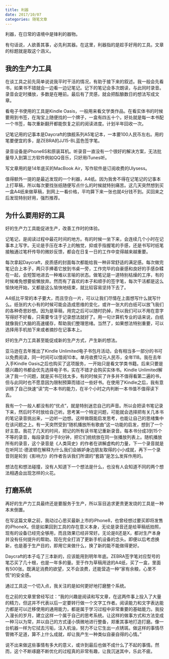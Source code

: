 ```yaml
---
title: 利器
date: 2017/10/07
categories: 随笔文章
---
```


利器，在日常的语境中是锋利的器物。

有句话说，人欲善其事，必先利其器。在这里，利器指的是趁手好用的工具。文章的标题就是取这个涵义。

<!-- more -->

## 我的生产力工具
在谈工具之前先简单说说我平时干活的情况，有助于接下来的叙述。我一般会先看书，如果书不错就会一边看一边记笔记。记下的笔记会多次朗读，与此同时录音。录音会定时播放，多数是在睡前。最后有了灵感，就会把酝酿数日的想法写成文章。

看电子书使用的工具是Kindle Oasis，一般用来看文学类作品。在看实体书的时候要用到书签，在淘宝上随便找的一个牌子，一盒有四五十个。好处就是每一本书配一个书签，每次重新翻开都能恢复之前的阅读进度。计划半年回收一次。

记笔记用的记事本是Daycraft的旗舰系列A5笔记本，一本要100人民币左右。用的笔要便宜的多，是ZEBRA的JJ15-BL蓝色签字笔。

录音设备是iPhone6S和原装耳机。听录音一直没有一个很好的解决方案，无法批量导入到第三方软件例如QQ音乐，只好用iTunes听。

写文章用的是14年底买的MacBook Air，写作软件是订阅收费的Ulysess。

值得额外一提的是最近发现的一个利器，A4纸。因为我舍不得在记笔记的记事本上打草稿，所以每次要找张纸随便写点什么的时候就特别痛苦。这几天突然想到买一盒A4纸来做草稿，到网上一看价格，平均算下来一张也就4分钱不到。买回来之后发现特别好用，强烈推荐。

## 为什么要用好的工具

好的生产力工具能促进生产，改善工作时的体验。

记笔记，是阅读过程中最花时间的地方。有的时候一坐下来，会连续几个小时在记事本上写字。无论是手压在本子上的触觉，抑或手指握笔的手感，还是书写时纸笔接触通过笔杆传导的微妙反馈，都会在日复一日的工作中变得越来越重要。

每次拿起Daycraft，皮质感的封面每次都能给我一种非常舒适的满足感。每次做完笔记合上本子，两只手捧着它放到书桌一旁，工作完毕的自豪感和良好的手感杂糅在一起，会短暂地进去一种难以言喻的状态。做笔记是一道特别枯燥的工序，有的时候难免想要偷懒放弃。然而有了喜欢的本子和顺手的签字笔，每次干活都是这么愉快地开始，又都是这么愉快地结束，就比较容易坚持下去了。

A4纸比平常的本子要大，而且空白一片，可以让我们尽情在上面想写什么就写什么。纸张的大小有的时候可能会造成思维的变化，或许一张大的白纸可以放飞我们的各种奇思妙想。因为是草稿，用完之后可以随时扔掉，所以我们可以不用在意字写得好不好看，只需要专注于记录想法就好了。用一句计算机专业的话来说，白纸就像我们大脑的高速缓存，帮助我们整理思绪。当然了，如果想法特别重要，可以选择用手机拍下来或者摘抄在记事本上。

好的生产力工具甚至能促成新的生产方式，产生新的想法。

亚马逊在去年推出了Kindle Unlimited电子书包月活动，会有相当多一部分的书可以免费阅读，同一时间可以借阅10本。单月收费12元人民币，全年118。我在去年入手Kindle Oasis之后也购买了这项服务，一开始只是看文学类书籍。后来只要是感兴趣的书都会优先选择电子书，实在不错才会购买实体书。Kindle Unlimited解决了我一个问题，就是买书花钱太多，有的时候买了许多并不值得看第二遍的书，但与此同时也不愿意因为限制预算而错过一些好书。在使用了Kindle之后，我有意训练了自己快速“读”完一本书的能力，在半个小时之内判断一本书值不值得读下去。

我有一个一般人都没有的“优点”，就是特别迷恋自己的声音。所以会把读书笔记录下来，然后时不时放给自己听。思考某一个特定问题，可能就会选择把有关几本书的笔记录音挑出来，一边听一边想。这样做既能启发思考，也能让自己的思绪集中在该问题之上。有一天突然受到“随机播放所有歌曲”这一功能的启发，想到了一个好主意。我花了几天的时间，把记的所有读书笔记重新录音。每本书分成3到15个不等的录音，每段录音少于8分钟，把它们统统放在同一张播放列表上。随机播放所有的录音，这个录音是《人类简史》的作者在讲解虚构的力量，下一个录音就是在听阿兰·德波顿在解释为什么我们会嫉妒身边朋友取得的小小成就，再下一个录音则是轮到《影响力》的作者告诉我们所谓的“套路”是怎么发挥作用的。

想法在和想法碰撞，没有人知道下一个想法是什么，也没有人会知道不同的两个想法相遇会出现怎样的火花。

## 打磨系统  
再好的生产力工具最终还是要服务于生产，所以盲目追求更贵更发烧的工具是一种本末倒置。

在写这篇文章之前，我动过心思买最新上市的iPhone8，也曾经想过要买即将发售的iPhoneX。但是如果回到工具的存在意义本身，无论是录音还是给草稿纸拍照，现有的设备已经完全够用，而且效果已经非常好。无论是8还是X，都对生产本身并没有任何提升的帮助。现在完全打消了更新手机设备的念头。即便以后考虑换新，也是基于生产目的，即用它来做什么，换了新的能不能做得更好。

Daycraft的本子屯了三本新的，应该能用到明年年底。ZEBRA签字笔对应型号的笔芯买了几十根，也是一年多的量。至于作为草稿用途的A4纸，买了一盒，里面有500张。既满足消费的欲望，又不会浪费，还能营造一种“家有余粮，心里不慌”的安全感。

通过工具这一个切入点，我关注的是如何更好地打磨整个系统。

在之前的文章里曾经写过：“我的兴趣是阅读和写文章，在这两件事上投入了大量的精力，但这并不代表以后一定要转行做一个文字工作者。阅读能力和文字表达能力都是可以迁移使用的通用能力，都是属于学习过程中非常重要的基础能力。我投入漫长的岁月，建立这样一个属于自己的思考系统。让这样的做事方式和方法变成一种习以为常，并以自己的方式谨小慎微地进行整备，郑重其事地打造打磨。像一台机器一样为它拭去污垢，注入机油，努力不让它生出一点锈斑。做这样的事情尽管微不足道，算不上什么成就，却让我产生一种类似自豪自得的心情。”

说不出来做这些事情有多大的意义，或许到最后也做不成什么了不起的事情。然而，这个不断琢磨不断优化的过程真的非常有趣，让我沉迷其中，乐此不疲。
